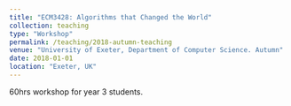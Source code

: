 ```yaml
---
title: "ECM3428: Algorithms that Changed the World"
collection: teaching
type: "Workshop"
permalink: /teaching/2018-autumn-teaching
venue: "University of Exeter, Department of Computer Science. Autumn"
date: 2018-01-01
location: "Exeter, UK"
---
```

60hrs workshop for year 3 students.

